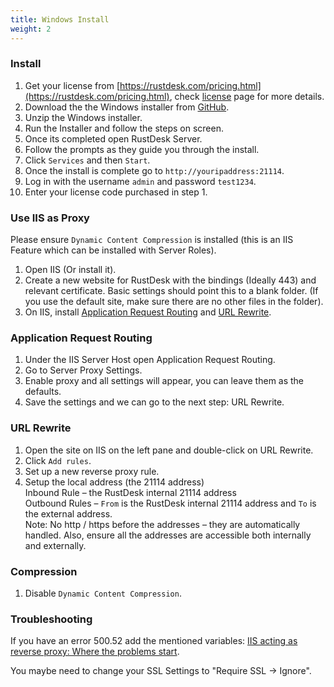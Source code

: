 ```yaml
---
title: Windows Install
weight: 2
---
```


### Install

1. Get your license from [https://rustdesk.com/pricing.html](https://rustdesk.com/pricing.html), check [license](/docs/en/self-host/rustdesk-server-pro/license) page for more details.
2. Download the the Windows installer from [GitHub](https://github.com/rustdesk/rustdesk-server-pro/releases/latest).
3. Unzip the Windows installer.
4. Run the Installer and follow the steps on screen.
5. Once its completed open RustDesk Server.
6. Follow the prompts as they guide you through the install.
7. Click `Services` and then `Start`.
8. Once the install is complete go to `http://youripaddress:21114`.
9. Log in with the username `admin` and password `test1234`.
10. Enter your license code purchased in step 1.

### Use IIS as Proxy

Please ensure `Dynamic Content Compression` is installed (this is an IIS Feature which can be installed with Server Roles).
1. Open IIS (Or install it).
2. Create a new website for RustDesk with the bindings (Ideally 443) and relevant certificate. Basic settings should point this to a blank folder. (If you use the default site, make sure there are no other files in the folder).
3. On IIS, install [Application Request Routing](https://www.iis.net/downloads/microsoft/application-request-routing) and [URL Rewrite](https://learn.microsoft.com/en-us/iis/extensions/url-rewrite-module/using-the-url-rewrite-module).

### Application Request Routing

1. Under the IIS Server Host open Application Request Routing.
2. Go to Server Proxy Settings.
3. Enable proxy and all settings will appear, you can leave them as the defaults.
4. Save the settings and we can go to the next step: URL Rewrite.

### URL Rewrite

1. Open the site on IIS on the left pane and double-click on URL Rewrite.
2. Click `Add rules`.
3. Set up a new reverse proxy rule.
4. Setup the local address (the 21114 address) \
Inbound Rule – the RustDesk internal 21114 address \
Outbound Rules – `From` is the RustDesk internal 21114 address and `To` is the external address. \
Note: No http / https before the addresses – they are automatically handled. Also, ensure all the addresses are accessible both internally and externally.

### Compression

1. Disable `Dynamic Content Compression`.

### Troubleshooting

If you have an error 500.52 add the mentioned variables: [IIS acting as reverse proxy: Where the problems start](https://techcommunity.microsoft.com/t5/iis-support-blog/iis-acting-as-reverse-proxy-where-the-problems-start/ba-p/846259).

You maybe need to change your SSL Settings to "Require SSL -> Ignore".
